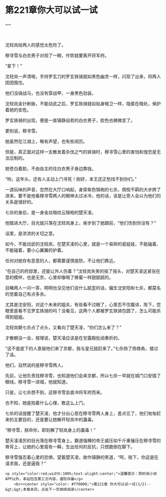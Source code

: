 # 第221章你大可以试一试
~~
    	    <p name="pagetop" href="javascript:void(0);" onclick="return false" style="line-height: 35px;padding: 10px;color: #333;"> </p><p>沈轻岚给两人的感觉太危险了。</p><p>穆寻雪与白衣男子对视了一眼，作势就要离开将军府。</p><p>“拿下！”</p><p>沈轻岚一声清喝，手持罗玄刀的罗玄铁骑就如黑色幽灵一样，闪现了出来，将两人团团围住。</p><p>他们没骑战马，也没有穿战甲，一身黑色劲装。</p><p>沈轻岚金针断脉，不能动武之后，罗玄铁骑就如贴身暗卫一样，隐匿在暗处，保护着她的安危。</p><p>罗玄铁骑的出现，便是一直镇静自若的白衣男子，脸色也微微变了。</p><p>更别说，穆寻雪。</p><p>她虽然在江湖上，略有声望，也有些阅历。</p><p>但是，真正面对这样一支散发着杀伐之气的铁骑时，穆寻雪心里的害怕和惶恐是无法压制的。</p><p>她苍白着脸，不由自主的往白衣男子身边靠拢。</p><p>“哟，这年头，还有人主动上门寻死！刚好，本王还正愁找不到你们。”</p><p>一道玩味的声音，忽然在大厅口响起，身穿紫色锦袍的七杀，倜傥不羁的大步跨了进来，要不是他看穆寻雪两人的眼神太过冰冷，他的话，该是让旁人会以为他们的关系是很好的。</p><p>七杀的身后，是一身金丝暗纹云锦袍的楚天凌。</p><p>他踏进大厅，目光就只落在沈轻岚身上，疾步到了她跟前，“他们伤到你没有？”</p><p>话里，是浓浓的关切之意。</p><p>如今，不能动武的沈轻岚，在楚天凌的心里，就是一个易碎的瓷娃娃，不能磕着、不能碰着，要小心翼翼的护着。</p><p>任何对她存有恶意的人，都需要谨慎提防，不让他们靠近。</p><p>“在自己的府邸里，还能让外人伤着？”沈轻岚失笑的摇了摇头，对楚天凌这紧张在意的模样，也是无奈，心里却像喝了蜂蜜一样甜腻腻的。</p><p>目睹两人一问一答，明明也没见他们说什么腻歪的话，偏生沈安阳和七杀，都莫名的觉着自己有点多余。</p><p>尤其是沈安阳，对这个未来的姐夫，有些看不过眼了，心里忍不住腹诽，陛下，您眼里是看不见罗玄铁骑的吗？没看见，这两个人都被罗玄铁骑包圆了，怎么可能杀得到姐姐。</p><p>沈轻岚朝七杀点了点头，又看向了楚天凌，“你们怎么来了？”</p><p>才散朝没一会，按理说，楚天凌应该是在甘露殿批阅奏折的。</p><p>“这不是底下的人禀报他们来了京都，我与皇兄就赶来了。”七杀扬了扬唇角，接过了话。</p><p>他们，自然说的是穆寻雪两人。</p><p>先前，让他负责找穆寻雪，也知道他们会来京都，所以七杀一早就在城门口安插了眼线，穆寻雪一进城，他就知道。</p><p>只是，让七杀想不到，这穆寻雪会直冲将军府而来。</p><p>也不知，她是抱着什么心理，敢这么上门。</p><p>七杀的话提醒了楚天凌，他才分出心思在穆寻雪两人身上，差点忘了，他们匆匆赶来的主要目的，还是要让她解开轻岚中的蛊毒。</p><p>“穆寻雪，朕命你，即刻解了轻岚身上的蛊毒！”</p><p>楚天凌凌厉的目光落在穆寻雪身上，霸道强横的帝王威压如千斤重锤压在穆寻雪的脊背上，让她的心里竟有一瞬，生出任何的反抗，只想跪倒在脚下。</p><p>穆寻雪强忍着心里的恐惧，望着楚天凌，故作镇静的笑道，“呵，陛下，你这是在请求我，还是逼我？”</p>
    	
   	<p style="color:red;width:100%;text-alight:center;">温馨提示：除妙阅小说APP以外，本站包含第三方内容，谨防诈骗</p>
    	<br><center style="color: #ff0000;">第221章 你大可以试一试(1/2)--&gt;&gt;本章未完，点击下一页继续阅读</center>
    	